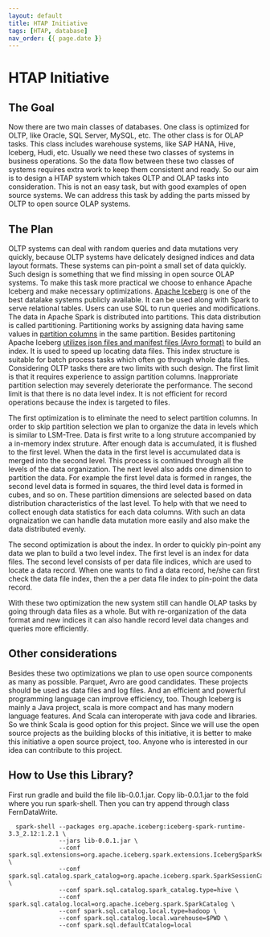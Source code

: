 ```yaml
---
layout: default
title: HTAP Initiative
tags: [HTAP, database]
nav_order: {{ page.date }}
---
```



# HTAP Initiative


## The Goal

Now there are two main classes of databases. One class is optimized for OLTP, like Oracle, SQL Server, MySQL, etc. The other class is for OLAP tasks. This class includes warehouse systems, like SAP HANA, Hive, Iceberg, Hudi, etc. Usually we need these two classes of systems in business operations. So the data flow between these two classes of systems requires extra work to keep them consistent and ready. So our aim is to design a HTAP system which takes OLTP and OLAP tasks into consideration. This is not an easy task, but with good examples of open source systems. We can address this task by adding the parts missed by OLTP to open source OLAP systems.


## The Plan

OLTP systems can deal with random queries and data mutations very quickly, because OLTP systems have delicately designed indices and data layout formats. These systems can pin-point a small set of data quickly. Such design is something that we find missing in open source OLAP systems. To make this task more practical we choose to enhance Apache Iceberg and make necessary optimizations. [Apache Iceberg](https://iceberg.apache.org) is one of the best datalake systems publicly available. It can be used along with Spark to serve relational tables. Users can use SQL to run queries and modifications. The data in Apache Spark is distributed into partitions. This data distribution is called partitioning. Partitioning works by assigning data having same values in [partition columns](https://iceberg.apache.org/docs/latest/partitioning/) in the same partition. Besides partitoning Apache Iceberg [utilizes json files and manifest files (Avro format)](https://iceberg.apache.org/spec/) to build an index. It is used to speed up locating data files. This index structure is suitable for batch process tasks which often go through whole data files. Considering OLTP tasks there are two limits with such design. The first limit is that it requires experience to assign partition columns. Inapproriate partition selection may severely deteriorate the performance. The second limit is that there is no data level index. It is not efficient for record operations because the index is targeted to files. 

The first optimization is to eliminate the need to select partition columns. In order to skip partition selection we plan to organize the data in levels which is similar to LSM-Tree. Data is first write to a long struture accompanied by a in-memory index struture. After enough data is accumulated, it is flushed to the first level. When the data in the first level is accumulated data is merged into the second level. This process is continued through all the levels of the data organization. The next level also adds one dimension to partition the data. For example the first level data is formed in ranges, the second level data is formed in squares, the third level data is formed in cubes, and so on. These partition dimensions are selected based on data distribution characteristics of the last level. To help with that we need to collect enough data statistics for each data columns. With such an data orgnaization we can handle data mutation more easily and also make the data distributed evenly.

The second optimization is about the index. In order to quickly pin-point any data we plan to build a two level index. The first level is an index for data files. The second level consists of per data file indices, which are used to locate a data record. When one wants to find a data record, he/she can first check the data file index, then the a per data file index to pin-point the data record.

With these two optimization the new system still can handle OLAP tasks by going through data files as a whole. But with re-organization of the data format and new indices it can also handle record level data changes and queries more efficiently.


## Other considerations

Besides these two optimizations we plan to use open source components as many as possible. Parquet, Avro are good candidates. These projects should be used as data files and log files. And an efficient and powerful programming language can improve efficiency, too. Though Iceberg is mainly a Java project, scala is more compact and has many modern language features. And Scala can interoperate with java code and libraries. So we think Scala is good option for this project. Since we will use the open source projects as the building blocks of this initiative, it is better to make this initiative a open source project, too. Anyone who is interested in our idea can contribute to this project.

## How to Use this Library?
First run gradle and build the file lib-0.0.1.jar. Copy lib-0.0.1.jar to the fold where you run spark-shell. Then you can try append through class FernDataWrite.
```
  spark-shell --packages org.apache.iceberg:iceberg-spark-runtime-3.3_2.12:1.2.1 \
              --jars lib-0.0.1.jar \
              --conf spark.sql.extensions=org.apache.iceberg.spark.extensions.IcebergSparkSessionExtensions \
              --conf spark.sql.catalog.spark_catalog=org.apache.iceberg.spark.SparkSessionCatalog \
              --conf spark.sql.catalog.spark_catalog.type=hive \
              --conf spark.sql.catalog.local=org.apache.iceberg.spark.SparkCatalog \
              --conf spark.sql.catalog.local.type=hadoop \
              --conf spark.sql.catalog.local.warehouse=$PWD \
              --conf spark.sql.defaultCatalog=local
```

